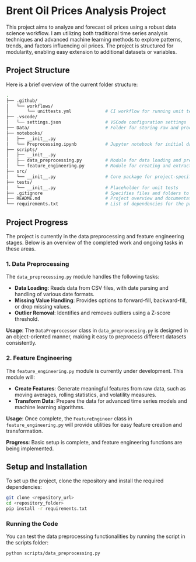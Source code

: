 # Brent Oil Prices Analysis Project

This project aims to analyze and forecast oil prices using a robust data science workflow. I am utilizing both traditional time series analysis techniques and advanced machine learning methods to explore patterns, trends, and factors influencing oil prices. The project is structured for modularity, enabling easy extension to additional datasets or variables.

## Project Structure

Here is a brief overview of the current folder structure:

```bash
.
├── .github/
│   └── workflows/
│       └── unittests.yml             # CI workflow for running unit tests
├── .vscode/
│   └── settings.json                 # VSCode configuration settings
├── Data/                             # Folder for storing raw and processed data files
├── notebooks/
│   ├── __init__.py
│   └── Preprocessing.ipynb           # Jupyter notebook for initial data exploration and preprocessing
├── scripts/
│   ├── __init__.py
│   ├── data_preprocessing.py         # Module for data loading and preprocessing functions
│   └── feature_engineering.py        # Module for creating and extracting features from the data
├── src/
│   └── __init__.py                   # Core package for project-specific modules
├── tests/
│   └── __init__.py                   # Placeholder for unit tests
├── .gitignore                        # Specifies files and folders to ignore in version control
├── README.md                         # Project overview and documentation
└── requirements.txt                  # List of dependencies for the project
```
## Project Progress

The project is currently in the data preprocessing and feature engineering stages. Below is an overview of the completed work and ongoing tasks in these areas.

### 1. Data Preprocessing

The `data_preprocessing.py` module handles the following tasks:

- **Data Loading**: Reads data from CSV files, with date parsing and handling of various date formats.
- **Missing Value Handling**: Provides options to forward-fill, backward-fill, or drop missing values.
- **Outlier Removal**: Identifies and removes outliers using a Z-score threshold.

**Usage**: The `DataPreprocessor` class in `data_preprocessing.py` is designed in an object-oriented manner, making it easy to preprocess different datasets consistently.

### 2. Feature Engineering

The `feature_engineering.py` module is currently under development. This module will:

- **Create Features**: Generate meaningful features from raw data, such as moving averages, rolling statistics, and volatility measures.
- **Transform Data**: Prepare the data for advanced time series models and machine learning algorithms.

**Usage**: Once complete, the `FeatureEngineer` class in `feature_engineering.py` will provide utilities for easy feature creation and transformation.

**Progress**: Basic setup is complete, and feature engineering functions are being implemented.

## Setup and Installation

To set up the project, clone the repository and install the required dependencies:

```bash
git clone <repository_url>
cd <repository_folder>
pip install -r requirements.txt
```
### Running the Code
You can test the data preprocessing functionalities by running the script in the scripts folder:

```bash
python scripts/data_preprocessing.py
```
